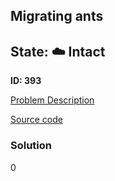 ## Migrating ants

## State: :cloud: **Intact**

**ID: 393**

[Problem Description](https://projecteuler.net/problem=393)

[Source code](main.cpp)

### Solution
0
